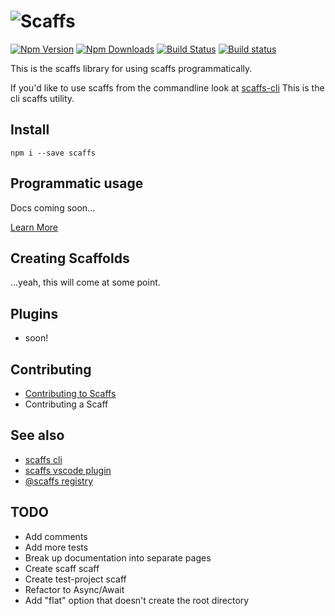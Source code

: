 # ![Scaffs](https://raw.githubusercontent.com/itslenny/scaffs/master/docs/images/Logo_Full_64.png)

[![Npm Version](https://img.shields.io/npm/v/scaffs.svg?style=flat)](https://www.npmjs.com/package/scaffs)
[![Npm Downloads](https://img.shields.io/npm/dm/scaffs.svg?style=flat)](https://www.npmjs.com/package/scaffs)
[![Build Status](https://travis-ci.org/itslenny/scaffs.svg?branch=master)](https://travis-ci.org/itslenny/scaffs)
[![Build status](https://ci.appveyor.com/api/projects/status/olwnfccy11bt7a0i?svg=true)](https://ci.appveyor.com/project/itslenny/scaffs)

This is the scaffs library for using scaffs programmatically.

If you'd like to use scaffs from the commandline look at [scaffs-cli](https://www.npmjs.com/package/scaffs-cli)
This is the cli scaffs utility.

## Install

```
npm i --save scaffs
```

## Programmatic usage

Docs coming soon...

[Learn More](https://www.npmjs.com/package/scaffs)

## Creating Scaffolds

...yeah, this will come at some point.

## Plugins

* soon!

## Contributing

* [Contributing to Scaffs](CONTRIBUTING.md)
* Contributing a Scaff

## See also

* [scaffs cli](https://github.com/itslenny/scaffs-cli)
* [scaffs vscode plugin](https://github.com/itslenny/scaffs-vscode)
* [@scaffs registry](https://github.com/itslenny/scaffs-registry)

## TODO

* Add comments
* Add more tests
* Break up documentation into separate pages
* Create scaff scaff
* Create test-project scaff
* Refactor to Async/Await
* Add "flat" option that doesn't create the root directory